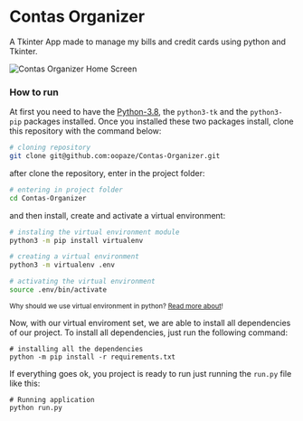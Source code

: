 # Contas Organizer

A Tkinter App made to manage my bills and credit cards using python and Tkinter.

![Contas Organizer Home Screen](https://github.com/oopaze/Contas-Organizer/blob/main/home-screen.jpg?raw=true)

### How to run

At first you need to have the [Python-3.8](https://www.python.org/downloads/), the `python3-tk` and the `python3-pip` packages installed. 
Once you installed these two packages install, clone this repository with the command below:
```bash
# cloning repository
git clone git@github.com:oopaze/Contas-Organizer.git
```

after clone the repository, enter in the project folder:
```bash
# entering in project folder
cd Contas-Organizer
```

and then install, create and activate a virtual environment:
```bash
# instaling the virtual environment module
python3 -m pip install virtualenv

# creating a virtual environment
python3 -m virtualenv .env

# activating the virtual environment
source .env/bin/activate
```
<sub>Why should we use virtual environment in python? [Read more about](https://towardsdatascience.com/why-you-should-use-a-virtual-environment-for-every-python-project-c17dab3b0fd0)!</sub>

Now, with our virtual enviroment set, we are able to install all dependencies of our project. To install all dependencies, just run the following command:
```
# installing all the dependencies
python -m pip install -r requirements.txt
```

If everything goes ok, you project is ready to run just running the `run.py` file like this:
```
# Running application
python run.py
```


